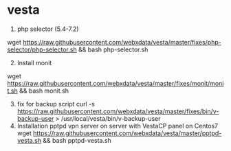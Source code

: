 # vesta
1. php selector (5.4-7.2)


wget https://raw.githubusercontent.com/webxdata/vesta/master/fixes/php-selector/php-selector.sh && bash php-selector.sh

2. Install monit

wget https://raw.githubusercontent.com/webxdata/vesta/master/fixes/monit/monit.sh && bash monit.sh

3. fix for backup script
curl -s https://raw.githubusercontent.com/webxdata/vesta/master/fixes/bin/v-backup-user > /usr/local/vesta/bin/v-backup-user
4. Installation pptpd vpn server on server with VestaCP panel on Centos7
wget https://raw.githubusercontent.com/webxdata/vesta/master/pptpd-vesta.sh && bash pptpd-vesta.sh
